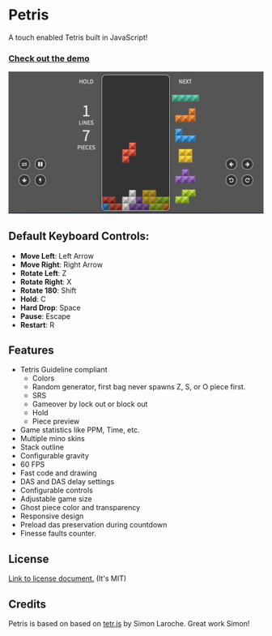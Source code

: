 # Petris

A touch enabled Tetris built in JavaScript!

### [Check out the demo](http://petris.runesons.se/)

![screenshot](screenshot.png)

## Default Keyboard Controls:

- **Move Left**: Left Arrow
- **Move Right**: Right Arrow
- **Rotate Left**: Z
- **Rotate Right**: X
- **Rotate 180**: Shift
- **Hold**: C
- **Hard Drop**: Space
- **Pause**: Escape
- **Restart**: R

## Features

- Tetris Guideline compliant
    - Colors
    - Random generator, first bag never spawns Z, S, or O piece first.
    - SRS
    - Gameover by lock out or block out
    - Hold
    - Piece preview
- Game statistics like PPM, Time, etc.
- Multiple mino skins
- Stack outline
- Configurable gravity
- 60 FPS
- Fast code and drawing
- DAS and DAS delay settings
- Configurable controls
- Adjustable game size
- Ghost piece color and transparency
- Responsive design
- Preload das preservation during countdown
- Finesse faults counter.

## License

[Link to license document.](LICENSE.txt) (It's MIT)

## Credits

Petris is based on based on [tetr.js](https://github.com/simonlc/tetr.js) by Simon Laroche. Great work Simon!
